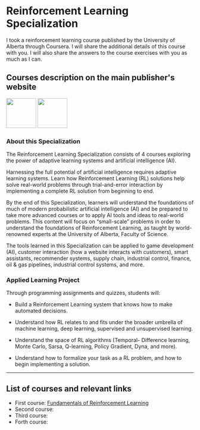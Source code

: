 # Reinforcement Learning Specialization

I took a reinforcement learning course published by the University of Alberta through Coursera. I will share the additional details of this course with you. I will also share the answers to the course exercises with you as much as I can.

## Courses description on the main publisher's website


<img src="https://user-images.githubusercontent.com/47760229/185639391-0be8cf8c-ed75-45f8-8993-47e8ce29daf1.png" height="80" />    <img src="https://user-images.githubusercontent.com/47760229/185639551-67a8f4dc-f7ba-4539-8ef4-a0b8725861bc.png" height="80" />





### About this Specialization

The Reinforcement Learning Specialization consists of 4 courses exploring the power of adaptive learning systems and artificial intelligence (AI).

Harnessing the full potential of artificial intelligence requires adaptive learning systems. Learn how Reinforcement Learning (RL) solutions help solve real-world problems through trial-and-error interaction by implementing a complete RL solution from beginning to end.

By the end of this Specialization, learners will understand the foundations of much of modern probabilistic artificial intelligence (AI) and be prepared to take more advanced courses or to apply AI tools and ideas to real-world problems. This content will focus on “small-scale” problems in order to understand the foundations of Reinforcement Learning, as taught by world-renowned experts at the University of Alberta, Faculty of Science.

The tools learned in this Specialization can be applied to game development (AI), customer interaction (how a website interacts with customers), smart assistants, recommender systems, supply chain, industrial control, finance, oil & gas pipelines, industrial control systems, and more.

### Applied Learning Project

Through programming assignments and quizzes, students will:

- Build a Reinforcement Learning system that knows how to make automated decisions.

- Understand how RL relates to and fits under the broader umbrella of machine learning, deep learning, supervised and unsupervised learning.  

- Understand the space of RL algorithms (Temporal- Difference learning, Monte Carlo, Sarsa, Q-learning, Policy Gradient, Dyna, and more).   

- Understand how to formalize your task as a RL problem, and how to begin implementing a solution.

-----------------------------------
## List of courses and relevant links
- First course: [Fundamentals of Reinforcement Learning](https://github.com/arashsajjadi/reinforcement-learning/tree/main/University%20of%20Alberta/Fundamentals%20of%20Reinforcement%20Learning)
- Second course:
- Third course:
- Forth course:
